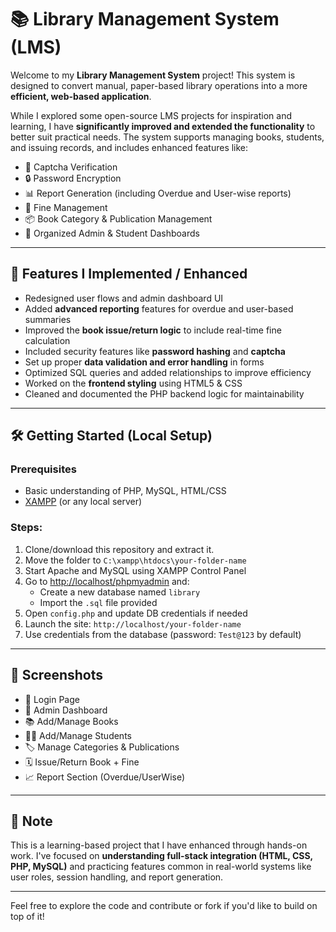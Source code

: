 # 📚 Library Management System (LMS)

Welcome to my **Library Management System** project! This system is designed to convert manual, paper-based library operations into a more **efficient, web-based application**.

While I explored some open-source LMS projects for inspiration and learning, I have **significantly improved and extended the functionality** to better suit practical needs. The system supports managing books, students, and issuing records, and includes enhanced features like:

- 🔐 Captcha Verification  
- 🔒 Password Encryption  
- 📊 Report Generation (including Overdue and User-wise reports)  
- 💸 Fine Management  
- 📦 Book Category & Publication Management  
- 📁 Organized Admin & Student Dashboards  

---

## 🚀 Features I Implemented / Enhanced

- Redesigned user flows and admin dashboard UI
- Added **advanced reporting** features for overdue and user-based summaries
- Improved the **book issue/return logic** to include real-time fine calculation
- Included security features like **password hashing** and **captcha**
- Set up proper **data validation and error handling** in forms
- Optimized SQL queries and added relationships to improve efficiency
- Worked on the **frontend styling** using HTML5 & CSS
- Cleaned and documented the PHP backend logic for maintainability

---

## 🛠 Getting Started (Local Setup)

### Prerequisites
- Basic understanding of PHP, MySQL, HTML/CSS
- [XAMPP](https://www.apachefriends.org/download.html) (or any local server)

### Steps:
1. Clone/download this repository and extract it.
2. Move the folder to `C:\xampp\htdocs\your-folder-name`
3. Start Apache and MySQL using XAMPP Control Panel
4. Go to [http://localhost/phpmyadmin](http://localhost/phpmyadmin) and:
   - Create a new database named `library`
   - Import the `.sql` file provided
5. Open `config.php` and update DB credentials if needed
6. Launch the site: `http://localhost/your-folder-name`
7. Use credentials from the database (password: `Test@123` by default)

---

## 📸 Screenshots

- 🔐 Login Page  
- 📂 Admin Dashboard  
- 📚 Add/Manage Books  
- 🧑‍🎓 Add/Manage Students  
- 🏷️ Manage Categories & Publications  
- 🗓️ Issue/Return Book + Fine  
- 📈 Report Section (Overdue/UserWise)

---

## 📌 Note

This is a learning-based project that I have enhanced through hands-on work. I've focused on **understanding full-stack integration (HTML, CSS, PHP, MySQL)** and practicing features common in real-world systems like user roles, session handling, and report generation.

---

Feel free to explore the code and contribute or fork if you'd like to build on top of it!

